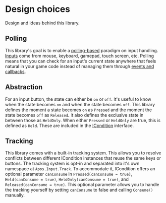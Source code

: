 # Design choices

Design and ideas behind this library.

## Polling

This library's goal is to enable a [polling-based](https://en.wikipedia.org/wiki/Polling_(computer_science)) paradigm on input handling. [Inputs](https://en.wikipedia.org/wiki/Input_device) come from mouse, keyboard, gamepad, touch screen, etc. Polling means that you can check for an input's current state anywhere that feels natural in your game code instead of managing them through [events and callbacks](https://en.wikipedia.org/wiki/Event_(computing)).

## Abstraction

For an input button, the state can either be `on` or `off`. It's useful to know when the state becomes `on` and when the state becomes `off`. This library defines the moment a state becomes `on` as `Pressed` and the moment the state becomes `off` as `Released`. It also defines the exclusive state in between those as `HeldOnly`. When either `Pressed` or `HeldOnly` are true, this is defined as `Held`. These are included in the [ICondition](api/ICondition.md) interface.

## Tracking

This library comes with a built-in tracking system. This allows you to resolve conflicts between different ICondition instances that reuse the same keys or buttons. The tracking system is opt-in and separated into it's own namespace at `Apos.Input.Track`. To accommodate it, ICondition offers an optional parameter `canConsume` in `Pressed(canConsume = true)`, `Held(canConsume = true)`, `HeldOnly(canConsume = true)`, and `Released(canConsume = true)`. This optional parameter allows you to handle the tracking yourself by setting `canConsume` to false and calling `Consume()` manually.
